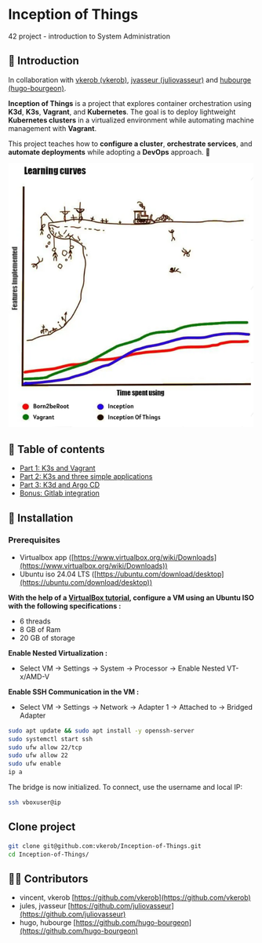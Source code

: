 # Inception of Things
42 project - introduction to System Administration

## 📑 Introduction

In collaboration with [vkerob (vkerob)](https://github.com/vkerob), [jvasseur (juliovasseur)](https://github.com/juliovasseur) and [hubourge (hugo-bourgeon)](https://github.com/hugo-bourgeon).

**Inception of Things** is a project that explores container orchestration using **K3d**, **K3s**, **Vagrant**, and **Kubernetes**. The goal is to deploy lightweight **Kubernetes clusters** in a virtualized environment while automating machine management with **Vagrant**.

This project teaches how to **configure a cluster**, **orchestrate services**, and **automate deployments** while adopting a **DevOps** approach. 🚀

<img src="images/image.png" alt="subject image" width="500"/>

## 🔗 Table of contents

- [Part 1: K3s and Vagrant]()
- [Part 2: K3s and three simple applications]()
- [Part 3: K3d and Argo CD]()
- [Bonus: Gitlab integration]()

## 🌱 Installation

### Prerequisites
- Virtualbox app ([https://www.virtualbox.org/wiki/Downloads](https://www.virtualbox.org/wiki/Downloads))
- Ubuntu iso 24.04 LTS ([https://ubuntu.com/download/desktop](https://ubuntu.com/download/desktop))

**With the help of a [VirtualBox tutorial](https://wikilibriste.fr/tutoriels/virtualbox ), configure a VM using an Ubuntu ISO with the following specifications :**   
- 6 threads
- 8 GB of Ram
- 20 GB of storage

**Enable Nested Virtualization :**  
- Select VM -> Settings -> System -> Processor -> Enable Nested VT-x/AMD-V

**Enable SSH Communication in the VM :**  
- Select VM -> Settings -> Network -> Adapter 1 -> Attached to -> Bridged Adapter

```sh
sudo apt update && sudo apt install -y openssh-server
sudo systemctl start ssh
sudo ufw allow 22/tcp
sudo ufw allow 22
sudo ufw enable
ip a
```

The bridge is now initialized. To connect, use the username and local IP:
```sh
ssh vboxuser@ip
```

## Clone project
```sh
git clone git@github.com:vkerob/Inception-of-Things.git
cd Inception-of-Things/
```


## 👨‍🎓 Contributors

- vincent, vkerob [https://github.com/vkerob](https://github.com/vkerob)  
- jules, jvasseur [https://github.com/juliovasseur](https://github.com/juliovasseur)  
- hugo, hubourge [https://github.com/hugo-bourgeon](https://github.com/hugo-bourgeon)